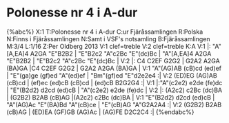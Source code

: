 # Polonesse nr 4 i A-dur

{%abc%}
X:1
T:Polonesse nr 4 i A-dur
C:ur Fjäråssamlingen
R:Polska
N:Finns i Fjäråssamlingen
N:Samt i VSF's notsamling
B:Fjäråssamlingen
M:3/4
L:1/16
Z:Per Oldberg 2013
V:1 clef=treble
V:2 clef=treble 
K:A
V:1
|: "A"[A,EA]4 A2GA "E"B2B2 | "E"B2c2 "A"c2Bc "E"(dc)Bc | "A"[A,EA]4 A2GA "E"B2B2 | "E"B2c2 "A"c2Bc "E"(dc)Bc |
V:2
|: C4 C2EF G2G2 | G2A2 A2GA (BA)GA |C4 C2EF G2G2 | G2A2 A2GA (BA)GA | 
V:1
"A"(AG)AB (cB)cd (ed)ef | "E"(ga)ge (gf)ed "A"(ed)ef | "Bm"(gf)ed "E"d2e2e4 :| 
V:2
 (ED)EG (AG)AB (cB)cd | (ef)ec (ed)cB (cB)cd | (ed)cB B2G2G4 :| 
V:1
|:"A"(c2e2) e2de (fe)dc | "E"(B2d2) d2cd (ed)cB | "A"(c2e2) e2de (fe)dc | 
V:2
|: (A2c2) c2Bc (dc)BA | (G2B2) B2AB (cB)AG |(A2c2) c2Bc (dc)BA | 
V:1
"E"(B2d2) d2cd (ed)cB | "A"(AG)Ac "E"(BA)Bd "A"(cB)ce | "E"(cB)AG "A"G2A2A4 :| 
V:2
 (G2B2) B2AB (cB)AG | (ED)EA (GF)GB (AG)Ac | (AG)FE D2C2C4 :| 
{%endabc%}
